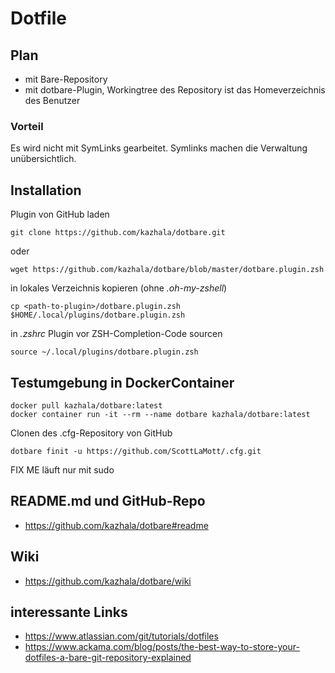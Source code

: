 # Dotfile

## Plan
- mit Bare-Repository
- mit dotbare-Plugin, Workingtree des Repository ist das Homeverzeichnis des Benutzer

### Vorteil
Es wird nicht mit SymLinks gearbeitet. Symlinks machen die Verwaltung unübersichtlich.

## Installation
Plugin von GitHub laden
```
git clone https://github.com/kazhala/dotbare.git
```
oder
```
wget https://github.com/kazhala/dotbare/blob/master/dotbare.plugin.zsh
```

in lokales Verzeichnis kopieren (ohne _.oh-my-zshell_)
```
cp <path-to-plugin>/dotbare.plugin.zsh  $HOME/.local/plugins/dotbare.plugin.zsh
```
in _.zshrc_ Plugin vor ZSH-Completion-Code sourcen
```
source ~/.local/plugins/dotbare.plugin.zsh
```

## Testumgebung in DockerContainer
```
docker pull kazhala/dotbare:latest
docker container run -it --rm --name dotbare kazhala/dotbare:latest
```

Clonen des .cfg-Repository von GitHub
```
dotbare finit -u https://github.com/ScottLaMott/.cfg.git
```

FIX ME läuft nur mit sudo

## README.md und GitHub-Repo
- https://github.com/kazhala/dotbare#readme

## Wiki

- https://github.com/kazhala/dotbare/wiki


## interessante Links

- https://www.atlassian.com/git/tutorials/dotfiles
- https://www.ackama.com/blog/posts/the-best-way-to-store-your-dotfiles-a-bare-git-repository-explained
